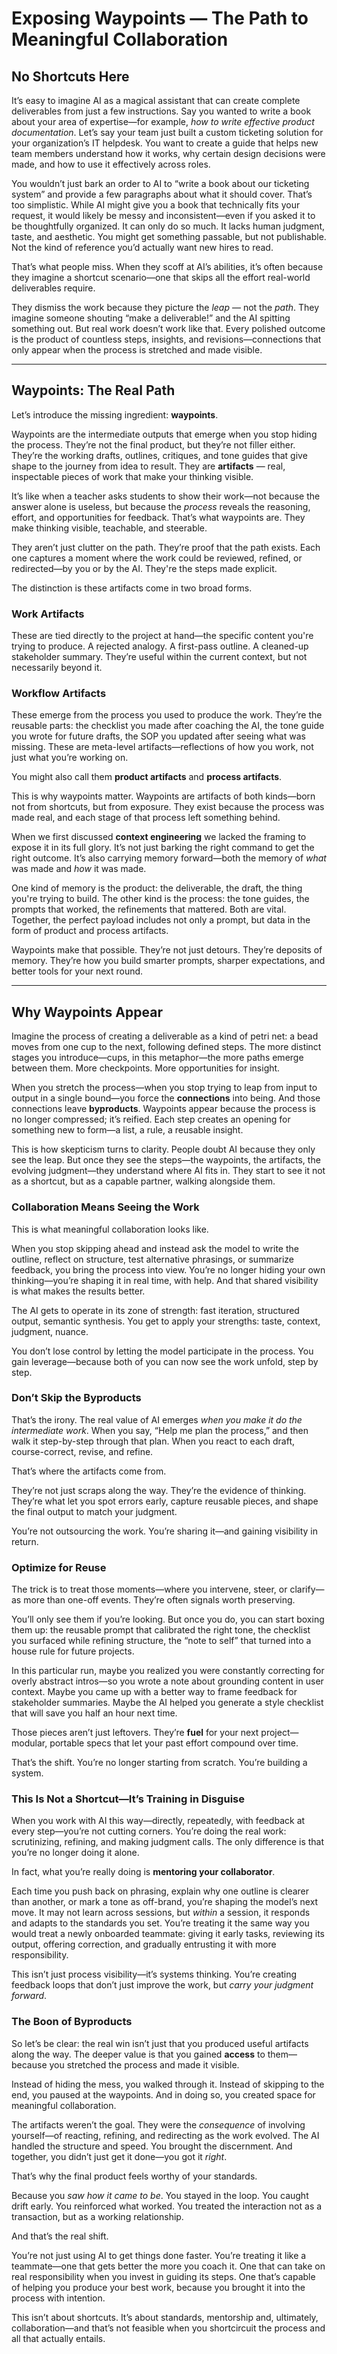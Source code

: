 # Exposing Waypoints — The Path to Meaningful Collaboration

## No Shortcuts Here

It’s easy to imagine AI as a magical assistant that can create complete deliverables from just a few instructions. Say you wanted to write a book about your area of expertise—for example, *how to write effective product documentation*. Let’s say your team just built a custom ticketing solution for your organization’s IT helpdesk. You want to create a guide that helps new team members understand how it works, why certain design decisions were made, and how to use it effectively across roles.

You wouldn’t just bark an order to AI to “write a book about our ticketing system” and provide a few paragraphs about what it should cover. That’s too simplistic. While AI might give you a book that technically fits your request, it would likely be messy and inconsistent—even if you asked it to be thoughtfully organized. It can only do so much. It lacks human judgment, taste, and aesthetic. You might get something passable, but not publishable. Not the kind of reference you’d actually want new hires to read.

That’s what people miss. When they scoff at AI’s abilities, it’s often because they imagine a shortcut scenario—one that skips all the effort real-world deliverables require.

They dismiss the work because they picture the *leap* — not the *path*. They imagine someone shouting “make a deliverable!” and the AI spitting something out. But real work doesn’t work like that. Every polished outcome is the product of countless steps, insights, and revisions—connections that only appear when the process is stretched and made visible.

---

## Waypoints: The Real Path

Let’s introduce the missing ingredient: **waypoints**.

Waypoints are the intermediate outputs that emerge when you stop hiding the process. They’re not the final product, but they’re not filler either. They’re the working drafts, outlines, critiques, and tone guides that give shape to the journey from idea to result. They are **artifacts** — real, inspectable pieces of work that make your thinking visible.

It’s like when a teacher asks students to show their work—not because the answer alone is useless, but because the *process* reveals the reasoning, effort, and opportunities for feedback. That’s what waypoints are. They make thinking visible, teachable, and steerable.

They aren’t just clutter on the path. They’re proof that the path exists. Each one captures a moment where the work could be reviewed, refined, or redirected—by you or by the AI. They're the steps made explicit.

The distinction is these artifacts come in two broad forms.

### Work Artifacts

These are tied directly to the project at hand—the specific content you're trying to produce. A rejected analogy. A first-pass outline. A cleaned-up stakeholder summary. They’re useful within the current context, but not necessarily beyond it.

### Workflow Artifacts

These emerge from the process you used to produce the work. They’re the reusable parts: the checklist you made after coaching the AI, the tone guide you wrote for future drafts, the SOP you updated after seeing what was missing. These are meta-level artifacts—reflections of how you work, not just what you’re working on.

You might also call them **product artifacts** and **process artifacts**.

This is why waypoints matter. Waypoints are artifacts of both kinds—born not from shortcuts, but from exposure. They exist because the process was made real, and each stage of that process left something behind.

When we first discussed **context engineering** we lacked the framing to expose it in its full glory.  It’s not just barking the right command to get the right outcome. It’s also carrying memory forward—both the memory of *what* was made and *how* it was made.

One kind of memory is the product: the deliverable, the draft, the thing you're trying to build. The other kind is the process: the tone guides, the prompts that worked, the refinements that mattered. Both are vital. Together, the perfect payload includes not only a prompt, but data in the form of product and process artifacts.

Waypoints make that possible. They’re not just detours. They’re deposits of memory. They’re how you build smarter prompts, sharper expectations, and better tools for your next round.

---

## Why Waypoints Appear

Imagine the process of creating a deliverable as a kind of petri net: a bead moves from one cup to the next, following defined steps. The more distinct stages you introduce—cups, in this metaphor—the more paths emerge between them. More checkpoints. More opportunities for insight.

When you stretch the process—when you stop trying to leap from input to output in a single bound—you force the **connections** into being. And those connections leave **byproducts**. Waypoints appear because the process is no longer compressed; it’s reified. Each step creates an opening for something new to form—a list, a rule, a reusable insight.

This is how skepticism turns to clarity. People doubt AI because they only see the leap. But once they see the steps—the waypoints, the artifacts, the evolving judgment—they understand where AI fits in. They start to see it not as a shortcut, but as a capable partner, walking alongside them.

### Collaboration Means Seeing the Work

This is what meaningful collaboration looks like.

When you stop skipping ahead and instead ask the model to write the outline, reflect on structure, test alternative phrasings, or summarize feedback, you bring the process into view. You’re no longer hiding your own thinking—you’re shaping it in real time, with help. And that shared visibility is what makes the results better.

The AI gets to operate in its zone of strength: fast iteration, structured output, semantic synthesis. You get to apply your strengths: taste, context, judgment, nuance.

You don’t lose control by letting the model participate in the process. You gain leverage—because both of you can now see the work unfold, step by step.

### Don’t Skip the Byproducts

That’s the irony. The real value of AI emerges *when you make it do the intermediate work*. When you say, “Help me plan the process,” and then walk it step-by-step through that plan. When you react to each draft, course-correct, revise, and refine.

That’s where the artifacts come from.

They’re not just scraps along the way. They’re the evidence of thinking. They’re what let you spot errors early, capture reusable pieces, and shape the final output to match your judgment.

You’re not outsourcing the work. You’re sharing it—and gaining visibility in return.

### Optimize for Reuse

The trick is to treat those moments—where you intervene, steer, or clarify—as more than one-off events. They’re often signals worth preserving.

You’ll only see them if you’re looking. But once you do, you can start boxing them up: the reusable prompt that calibrated the right tone, the checklist you surfaced while refining structure, the “note to self” that turned into a house rule for future projects.

In this particular run, maybe you realized you were constantly correcting for overly abstract intros—so you wrote a note about grounding content in user context. Maybe you came up with a better way to frame feedback for stakeholder summaries. Maybe the AI helped you generate a style checklist that will save you half an hour next time.

Those pieces aren’t just leftovers. They’re **fuel** for your next project—modular, portable specs that let your past effort compound over time.

That’s the shift. You’re no longer starting from scratch. You’re building a system.

### This Is Not a Shortcut—It’s Training in Disguise

When you work with AI this way—directly, repeatedly, with feedback at every step—you’re not cutting corners. You’re doing the real work: scrutinizing, refining, and making judgment calls. The only difference is that you’re no longer doing it alone.

In fact, what you’re really doing is **mentoring your collaborator**.

Each time you push back on phrasing, explain why one outline is clearer than another, or mark a tone as off-brand, you’re shaping the model’s next move. It may not learn across sessions, but *within* a session, it responds and adapts to the standards you set. You’re treating it the same way you would treat a newly onboarded teammate: giving it early tasks, reviewing its output, offering correction, and gradually entrusting it with more responsibility.

This isn’t just process visibility—it’s systems thinking. You’re creating feedback loops that don’t just improve the work, but *carry your judgment forward*.

### The Boon of Byproducts

So let’s be clear: the real win isn’t just that you produced useful artifacts along the way. The deeper value is that you gained **access** to them—because you stretched the process and made it visible.

Instead of hiding the mess, you walked through it. Instead of skipping to the end, you paused at the waypoints. And in doing so, you created space for meaningful collaboration.

The artifacts weren’t the goal. They were the *consequence* of involving yourself—of reacting, refining, and redirecting as the work evolved. The AI handled the structure and speed. You brought the discernment. And together, you didn’t just get it done—you got it *right*.

That’s why the final product feels worthy of your standards.

Because you *saw how it came to be*. You stayed in the loop. You caught drift early. You reinforced what worked. You treated the interaction not as a transaction, but as a working relationship.

And that’s the real shift.

You’re not just using AI to get things done faster. You’re treating it like a teammate—one that gets better the more you coach it. One that can take on real responsibility when you invest in guiding its steps. One that’s capable of helping you produce your best work, because you brought it into the process with intention.

This isn’t about shortcuts. It’s about standards, mentorship and, ultimately, collaboration—and that’s not feasible when you shortcircuit the process and all that actually entails.
